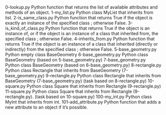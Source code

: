 0-lookup.py	Python function that returns the list of available attributes and methods of an object.
1-my_list.py	Python class MyList that inherits from list.
2-is_same_class.py	Python function that returns True if the object is exactly an instance of the specified class ; otherwise False.
3-is_kind_of_class.py	Python function that returns True if the object is an instance of, or if the object is an instance of a class that inherited from, the specified class ; otherwise False.
4-inherits_from.py	Python function that returns True if the object is an instance of a class that inherited (directly or indirectly) from the specified class ; otherwise False.
5-base_geometry.py	Python empty class BaseGeometry
6-base_geometry.py	Python class BaseGeometry (based on 5-base_geometry.py)
7-base_geometry.py	Python class BaseGeometry (based on 6-base_geometry.py)
8-rectangle.py	Python class Rectangle that inherits from BaseGeometry (7-base_geometry.py)
9-rectangle.py	Python class Rectangle that inherits from BaseGeometry (7-base_geometry.py) (task based on 8-rectangle.py)
10-square.py	Python class Square that inherits from Rectangle (9-rectangle.py)
11-square.py	Python class Square that inherits from Rectangle (9-rectangle.py). (task based on 10-square.py)
100-my_int.py	Python class MyInt that inherits from int.
101-add_attribute.py	Python function that adds a new attribute to an object if it’s possible.
